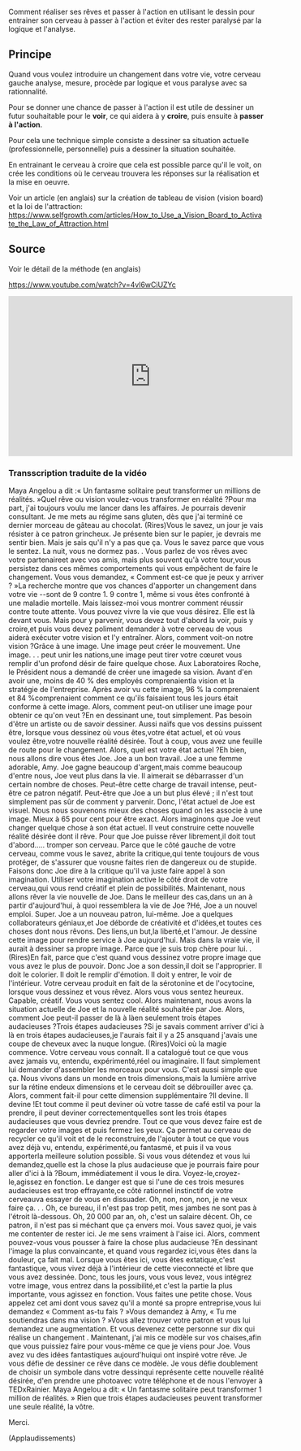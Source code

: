 <!--

---
title: Réaliser ses rêves grâce au dessin 
description: Comment réaliser ses rêves et passer à l'action en utilisant le dessin pour entrainer son cerveau à passer à l'action et éviter des rester paralysé par la logique et l'analyse.
image_url: 
licence: CC-BY-SA
---

-->


Comment réaliser ses rêves et passer à l'action en utilisant le dessin pour entrainer son cerveau à passer à l'action et éviter des rester paralysé par la logique et l'analyse.

## Principe

Quand vous voulez introduire un changement dans votre vie, votre cerveau gauche analyse, mesure, procède par logique et vous paralyse avec sa rationnalité.

Pour se donner une chance de passer à l'action il est utile de dessiner un futur souhaitable pour le **voir**, ce qui aidera à y **croire**, puis ensuite à **passer à l'action**.

Pour cela une technique simple consiste a dessiner sa situation actuelle (professionnelle, personnelle) puis a dessiner la situation souhaitée.

En entrainant le cerveau à croire que cela est possible parce qu'il le voit, on crée les conditions où le cerveau trouvera les réponses sur la réalisation et la mise en oeuvre.

Voir un article (en anglais) sur la création de tableau de vision (vision board) et la loi de l'attraction: https://www.selfgrowth.com/articles/How_to_Use_a_Vision_Board_to_Activate_the_Law_of_Attraction.html

## Source
Voir le détail de la méthode (en anglais)

https://www.youtube.com/watch?v=4vl6wCiUZYc

<iframe width="560" height="315" src="https://www.youtube.com/embed/4vl6wCiUZYc" frameborder="0" allowfullscreen></iframe>

### Transscription traduite de la vidéo

Maya Angelou a dit :« Un fantasme solitaire peut transformer un millions de réalités. 
 »Quel rêve ou vision voulez-vous transformer en réalité ?Pour ma part, j'ai toujours voulu me lancer dans les affaires. 
Je pourrais devenir consultant. 
Je me mets au régime sans gluten, dès que j'ai terminé ce dernier morceau de gâteau au chocolat. 
(Rires)Vous le savez, un jour je vais résister à ce patron grincheux. 
Je présente bien sur le papier, je devrais me sentir bien. 
Mais je sais qu'il n'y a pas que ça. 
Vous le savez parce que vous le sentez. 
La nuit, vous ne dormez pas. 
 . 
 Vous parlez de vos rêves avec votre partenaireet avec vos amis, mais plus souvent qu'à votre tour,vous persistez dans ces mêmes comportements qui vous empêchent de faire le changement. 
Vous vous demandez, « Comment est-ce que je peux y arriver ? »La recherche montre que vos chances d'apporter un changement dans votre vie --sont de 9 contre 1. 
9 contre 1, même si vous êtes confronté à une maladie mortelle. 
Mais laissez-moi vous montrer comment réussir contre toute attente. 
Vous pouvez vivre la vie que vous désirez. 
 Elle est là devant vous. 
Mais pour y parvenir, vous devez tout d'abord la voir, puis y croire,et puis vous devez poliment demander à votre cerveau de vous aiderà exécuter votre vision et l'y entraîner. 
Alors, comment voit-on notre vision ?Grâce à une image. 
Une image peut créer le mouvement. 
Une image. 
. 
. 
peut unir les nations,une image peut tirer votre cœuret vous remplir d'un profond désir de faire quelque chose. 
Aux Laboratoires Roche, le Président nous a demandé de créer une imagede sa vision. 
Avant d'en avoir une, moins de 40 % des employés comprenaientla vision et la stratégie de l'entreprise. 
Après avoir vu cette image, 96 % la comprenaient et 84 %comprenaient comment ce qu'ils faisaient tous les jours était conforme à cette image. 
Alors, comment peut-on utiliser une image pour obtenir ce qu'on veut ?En en dessinant une, tout simplement. 
Pas besoin d'être un artiste ou de savoir dessiner. 
Aussi naïfs que vos dessins puissent être, lorsque vous dessinez où vous êtes,votre état actuel, et où vous voulez être,votre nouvelle réalité désirée. 
Tout à coup, vous avez une feuille de route pour le changement. 
Alors, quel est votre état actuel ?Eh bien, nous allons dire vous êtes Joe. 
Joe a un bon travail. 
Joe a une femme adorable, Amy. 
Joe gagne beaucoup d'argent,mais comme beaucoup d'entre nous, Joe veut plus dans la vie. 
Il aimerait se débarrasser d'un certain nombre de choses. 
Peut-être cette charge de travail intense, peut-être ce patron négatif. 
Peut-être que Joe a un but plus élevé ; il n'est tout simplement pas sûr de comment y parvenir. 
Donc, l'état actuel de Joe est visuel. 
Nous nous souvenons mieux des choses quand on les associe à une image. 
Mieux à 65 pour cent pour être exact. 
Alors imaginons que Joe veut changer quelque chose à son état actuel. 
Il veut construire cette nouvelle réalité désirée dont il rêve. 
Pour que Joe puisse rêver librement,il doit tout d'abord..... tromper son cerveau. 
Parce que le côté gauche de votre cerveau, comme vous le savez, abrite la critique,qui tente toujours de vous protéger, de s'assurer que vousne faites rien de dangereux ou de stupide. 
Faisons donc Joe dire à la critique qu'il va juste faire appel à son imagination. 
Utiliser votre imagination active le côté droit de votre cerveau,qui vous rend créatif et plein de possibilités. 
Maintenant, nous allons rêver la vie nouvelle de Joe. 
Dans le meilleur des cas,dans un an à partir d'aujourd'hui, à quoi ressemblera la vie de Joe ?Hé, Joe a un nouvel emploi. 
 Super. 
Joe a un nouveau patron, lui-même. 
Joe a quelques collaborateurs géniaux,et Joe déborde de créativité et d'idées,et toutes ces choses dont nous rêvons. 
Des liens,un but,la liberté,et l'amour. 
Je dessine cette image pour rendre service à Joe aujourd'hui. 
Mais dans la vraie vie, il aurait à dessiner sa propre image. 
Parce que je suis trop chère pour lui. 
. 
(Rires)En fait, parce que c'est quand vous dessinez votre propre image que vous avez le plus de pouvoir. 
Donc Joe a son dessin,il doit se l'approprier. 
Il doit le colorier. 
Il doit le remplir d'émotion. 
Il doit y entrer, le voir de l'intérieur. 
Votre cerveau produit en fait de la sérotonine et de l'ocytocine, lorsque vous dessinez et vous rêvez. 
Alors vous vous sentez heureux. 
Capable, créatif. 
Vous vous sentez cool. 
Alors maintenant, nous avons la situation actuelle de Joe et la nouvelle réalité souhaitée par Joe. 
Alors, comment Joe peut-il passer de là à làen seulement trois étapes audacieuses ?Trois étapes audacieuses ?Si je savais comment arriver d'ici à là en trois étapes audacieuses,je l'aurais fait il y a 25 ansquand j'avais une coupe de cheveux avec la nuque longue. 
(Rires)Voici où la magie commence. 
 Votre cerveau vous connaît. 
Il a catalogué tout ce que vous avez jamais vu, entendu, expérimenté,réel ou imaginaire. 
Il faut simplement lui demander d'assembler les morceaux pour vous. 
C'est aussi simple que ça. 
Nous vivons dans un monde en trois dimensions,mais la lumière arrive sur la rétine endeux dimensions et le cerveau doit se débrouiller avec ça. 
Alors, comment fait-il pour cette dimension supplémentaire ?Il devine. 
Il devine !Et tout comme il peut deviner où votre tasse de café estil va pour la prendre, il peut deviner correctementquelles sont les trois étapes audacieuses que vous devriez prendre. 
Tout ce que vous devez faire est de regarder votre images et puis fermez les yeux. 
Ça permet au cerveau de recycler ce qu'il voit et de le reconstruire,de l'ajouter à tout ce que vous avez déjà vu, entendu, expérimenté,ou fantasmé, et puis il va vous apporterla meilleure solution possible. 
Si vous vous détendez et vous lui demandez,quelle est la chose la plus audacieuse que je pourrais faire pour aller d'ici à là ?Boum, immédiatement il vous le dira. 
Voyez-le,croyez-le,agissez en fonction. 
Le danger est que si l'une de ces trois mesures audacieuses est trop effrayante,ce côté rationnel instinctif de votre cerveauva essayer de vous en dissuader. 
Oh, non, non, non, je ne veux faire ça. . . 
Oh, ce bureau, il n'est pas trop petit, mes jambes ne sont pas à l'étroit là-dessous. 
Oh, 20 000 par an, oh, c'est un salaire décent. 
Oh, ce patron, il n'est pas si méchant que ça envers moi. 
Vous savez quoi, je vais me contenter de rester ici. 
Je me sens vraiment à l'aise ici. 
Alors, comment pouvez-vous vous pousser à faire la chose plus audacieuse ?En dessinant l'image la plus convaincante, et quand vous regardez ici,vous êtes dans la douleur, ça fait mal. 
Lorsque vous êtes ici, vous êtes extatique,c'est fantastique, vous vivez déjà à l'intérieur de cette vieconnecté et libre que vous avez dessinée. 
Donc, tous les jours, vous vous levez, vous intégrez votre image, vous entrez dans la possibilité,et c'est la partie la plus importante, vous agissez en fonction. 
Vous faites une petite chose. 
Vous appelez cet ami dont vous savez qu'il a monté sa propre entreprise,vous lui demandez « Comment as-tu fais ? »Vous demandez à Amy, « Tu me soutiendras dans ma vision ? »Vous allez trouver votre patron et vous lui demandez une augmentation. 
Et vous devenez cette personne sur dix qui réalise un changement . 
Maintenant, j'ai mis ce modèle sur vos chaises,afin que vous puissiez faire pour vous-même ce que je viens pour Joe. 
Vous avez vu des idées fantastiques aujourd'huiqui ont inspiré votre rêve. 
Je vous défie de dessiner ce rêve dans ce modèle. 
Je vous défie doublement de choisir un symbole dans votre dessinqui représente cette nouvelle réalité désirée, d'en prendre une photoavec votre téléphone et de nous l'envoyer à TEDxRainier. 
Maya Angelou a dit: « Un fantasme solitaire peut transformer 1 million de réalités. »
Rien que trois étapes audacieuses peuvent transformer une seule réalité, la vôtre. 


Merci. 


(Applaudissements)

